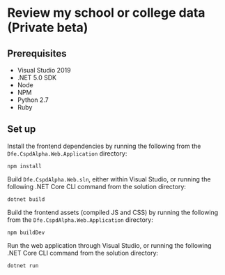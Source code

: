 ﻿# Review my school or college data (Private beta)
 
## Prerequisites
- Visual Studio 2019
- .NET 5.0 SDK
- Node
- NPM
- Python 2.7
- Ruby

## Set up
Install the frontend dependencies by running the following from the `Dfe.CspdAlpha.Web.Application` directory:
```
npm install
```
Build `Dfe.CspdAlpha.Web.sln`, either within Visual Studio, or running the following .NET Core CLI command from the solution directory:
```
dotnet build
```
Build the frontend assets (compiled JS and CSS) by running the following from the `Dfe.CspdAlpha.Web.Application` directory:
```
npm buildDev
```
Run the web application through Visual Studio, or running the following .NET Core CLI command from the solution directory:
```
dotnet run
```

